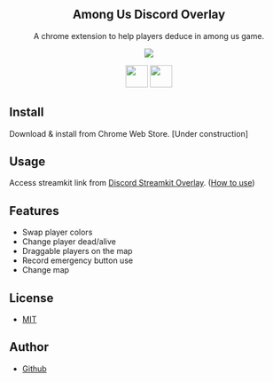 <h2 align="center">Among Us Discord Overlay</h2>
<p align="center">A chrome extension to help players deduce in among us game.</p>

<p align="center">
 <img src="https://user-images.githubusercontent.com/67271461/104057200-17bdef80-5235-11eb-81da-1003bea7b7a3.gif"/>
</p>

<p align="center">
  <a href="https://jqueryui.com/"><img src="https://user-images.githubusercontent.com/67271461/104057526-a6cb0780-5235-11eb-8627-d18c87969cc5.png" height="40px;" /></a>
  <a href="http://bgrins.github.io/spectrum/"><img src="https://user-images.githubusercontent.com/67271461/104057533-a92d6180-5235-11eb-9c3a-d2666d551af7.png" height="40px;" /></a>
</p>

## Install

Download & install from Chrome Web Store.
[Under construction]

## Usage

Access streamkit link from [Discord Streamkit Overlay](https://streamkit.discord.com/overlay).
([How to use](https://support.discord.com/hc/en-us/articles/223415707))

## Features

- Swap player colors
- Change player dead/alive
- Draggable players on the map
- Record emergency button use
- Change map

## License
- [MIT](https://github.com/Naoya79/Among-Us-Discord-Overlay/blob/main/LICENSE)
## Author
- [Github](https://github.com/Naoya79)
